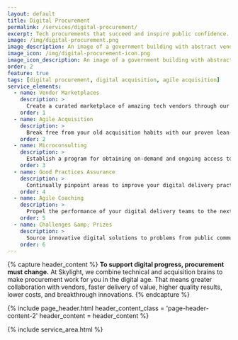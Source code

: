 ```yaml
---
layout: default
title: Digital Procurement
permalink: /services/digital-procurement/
excerpt: Tech procurements that succeed and inspire public confidence.
image: /img/digital-procurement.png
image_description: An image of a government building with abstract vendor icons around it.
image_icon: /img/digital-procurement-icon.png
image_icon_description: An image of a government building with abstract vendor icons around it.
order: 2
feature: true
tags: [digital procurement, digital acquisition, agile acquisition]
service_elements:
  - name: Vendor Marketplaces
    description: >
      Create a curated marketplace of amazing tech vendors through our lauded experience with innovative procurement approaches such as technical challenges.
    order: 1
  - name: Agile Acquisition
    description: >
      Break free from your old acquisition habits with our proven lean-agile approach to software-based acquisitions, which we pioneered.
    order: 2
  - name: Microconsulting
    description: >
      Establish a program for obtaining on-demand and ongoing access to thousands of digital experts &mdash; such as designers and developers &mdash; through the creative use of micropurchasing procurement authorities, which we pioneered.
    order: 3
  - name: Good Practices Assurance
    description: >
      Continually pinpoint areas to improve your digital delivery practices where contractors are involved via our integrated approach to conducting UX audits, architecture/code audits, and lean-agile health checks.
    order: 4
  - name: Agile Coaching
    description: >
      Propel the performance of your digital delivery teams to the next level and beyond through our proven ability to coach at at all levels of your organization (executive, portfolio, program, team, and technical).
    order: 5
  - name: Challenges &amp; Prizes
    description: >
      Source innovative digital solutions to problems from public communities through the use of challenge and prize competitions.
    order: 6
---
```


{% capture header_content %}
  <strong>To support digital progress, procurement must change.</strong> At Skylight, we combine technical and acquisition brains to make procurement work for you in the digital age. That means greater collaboration with vendors, faster delivery of value, higher quality results, lower costs, and breakthrough innovations.
{% endcapture %}

{% include page_header.html
  header_content_class = 'page-header-content-2'
  header_content = header_content
%}

{% include service_area.html %}
